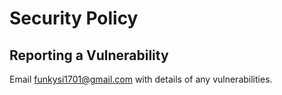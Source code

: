 # Security Policy

## Reporting a Vulnerability

Email funkysi1701@gmail.com with details of any vulnerabilities.

